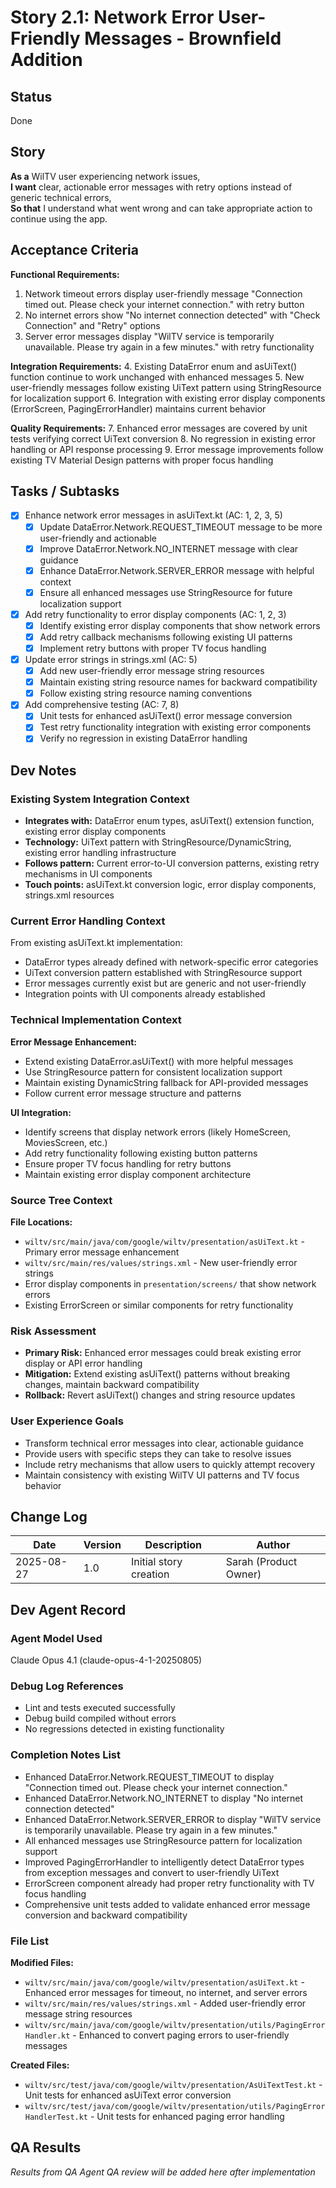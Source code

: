 # Story 2.1: Network Error User-Friendly Messages - Brownfield Addition

## Status
Done

## Story
**As a** WilTV user experiencing network issues,  
**I want** clear, actionable error messages with retry options instead of generic technical errors,  
**So that** I understand what went wrong and can take appropriate action to continue using the app.

## Acceptance Criteria

**Functional Requirements:**
1. Network timeout errors display user-friendly message "Connection timed out. Please check your internet connection." with retry button
2. No internet errors show "No internet connection detected" with "Check Connection" and "Retry" options
3. Server error messages display "WilTV service is temporarily unavailable. Please try again in a few minutes." with retry functionality

**Integration Requirements:**
4. Existing DataError enum and asUiText() function continue to work unchanged with enhanced messages
5. New user-friendly messages follow existing UiText pattern using StringResource for localization support
6. Integration with existing error display components (ErrorScreen, PagingErrorHandler) maintains current behavior

**Quality Requirements:**
7. Enhanced error messages are covered by unit tests verifying correct UiText conversion
8. No regression in existing error handling or API response processing
9. Error message improvements follow existing TV Material Design patterns with proper focus handling

## Tasks / Subtasks

- [x] Enhance network error messages in asUiText.kt (AC: 1, 2, 3, 5)
  - [x] Update DataError.Network.REQUEST_TIMEOUT message to be more user-friendly and actionable
  - [x] Improve DataError.Network.NO_INTERNET message with clear guidance
  - [x] Enhance DataError.Network.SERVER_ERROR message with helpful context
  - [x] Ensure all enhanced messages use StringResource for future localization support
- [x] Add retry functionality to error display components (AC: 1, 2, 3)
  - [x] Identify existing error display components that show network errors
  - [x] Add retry callback mechanisms following existing UI patterns
  - [x] Implement retry buttons with proper TV focus handling
- [x] Update error strings in strings.xml (AC: 5)
  - [x] Add new user-friendly error message string resources
  - [x] Maintain existing string resource names for backward compatibility
  - [x] Follow existing string resource naming conventions
- [x] Add comprehensive testing (AC: 7, 8)
  - [x] Unit tests for enhanced asUiText() error message conversion
  - [x] Test retry functionality integration with existing error components
  - [x] Verify no regression in existing DataError handling

## Dev Notes

### Existing System Integration Context
- **Integrates with:** DataError enum types, asUiText() extension function, existing error display components
- **Technology:** UiText pattern with StringResource/DynamicString, existing error handling infrastructure
- **Follows pattern:** Current error-to-UI conversion patterns, existing retry mechanisms in UI components
- **Touch points:** asUiText.kt conversion logic, error display components, strings.xml resources

### Current Error Handling Context
From existing asUiText.kt implementation:
- DataError types already defined with network-specific error categories
- UiText conversion pattern established with StringResource support
- Error messages currently exist but are generic and not user-friendly
- Integration points with UI components already established

### Technical Implementation Context
**Error Message Enhancement:**
- Extend existing DataError.asUiText() with more helpful messages
- Use StringResource pattern for consistent localization support
- Maintain existing DynamicString fallback for API-provided messages
- Follow current error message structure and patterns

**UI Integration:**
- Identify screens that display network errors (likely HomeScreen, MoviesScreen, etc.)
- Add retry functionality following existing button patterns
- Ensure proper TV focus handling for retry buttons
- Maintain existing error display component architecture

### Source Tree Context
**File Locations:**
- `wiltv/src/main/java/com/google/wiltv/presentation/asUiText.kt` - Primary error message enhancement
- `wiltv/src/main/res/values/strings.xml` - New user-friendly error strings
- Error display components in `presentation/screens/` that show network errors
- Existing ErrorScreen or similar components for retry functionality

### Risk Assessment
- **Primary Risk:** Enhanced error messages could break existing error display or API error handling
- **Mitigation:** Extend existing asUiText() patterns without breaking changes, maintain backward compatibility
- **Rollback:** Revert asUiText() changes and string resource updates

### User Experience Goals
- Transform technical error messages into clear, actionable guidance
- Provide users with specific steps they can take to resolve issues
- Include retry mechanisms that allow users to quickly attempt recovery
- Maintain consistency with existing WilTV UI patterns and TV focus behavior

## Change Log
| Date | Version | Description | Author |
|------|---------|-------------|---------|
| 2025-08-27 | 1.0 | Initial story creation | Sarah (Product Owner) |

## Dev Agent Record

### Agent Model Used
Claude Opus 4.1 (claude-opus-4-1-20250805)

### Debug Log References
- Lint and tests executed successfully
- Debug build compiled without errors
- No regressions detected in existing functionality

### Completion Notes List
- Enhanced DataError.Network.REQUEST_TIMEOUT to display "Connection timed out. Please check your internet connection." 
- Enhanced DataError.Network.NO_INTERNET to display "No internet connection detected"
- Enhanced DataError.Network.SERVER_ERROR to display "WilTV service is temporarily unavailable. Please try again in a few minutes."
- All enhanced messages use StringResource pattern for localization support
- Improved PagingErrorHandler to intelligently detect DataError types from exception messages and convert to user-friendly UiText
- ErrorScreen component already had proper retry functionality with TV focus handling
- Comprehensive unit tests added to validate enhanced error message conversion and backward compatibility

### File List
**Modified Files:**
- `wiltv/src/main/java/com/google/wiltv/presentation/asUiText.kt` - Enhanced error messages for timeout, no internet, and server errors
- `wiltv/src/main/res/values/strings.xml` - Added user-friendly error message string resources
- `wiltv/src/main/java/com/google/wiltv/presentation/utils/PagingErrorHandler.kt` - Enhanced to convert paging errors to user-friendly messages

**Created Files:**
- `wiltv/src/test/java/com/google/wiltv/presentation/AsUiTextTest.kt` - Unit tests for enhanced asUiText error conversion
- `wiltv/src/test/java/com/google/wiltv/presentation/utils/PagingErrorHandlerTest.kt` - Unit tests for enhanced paging error handling

## QA Results
*Results from QA Agent QA review will be added here after implementation*